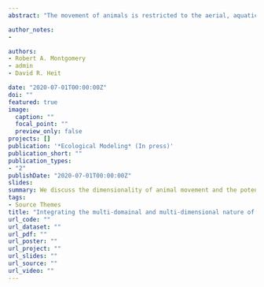 ```yaml
---
abstract: "The movement of animals is restricted to the aerial, aquatic, subterranean, and terrestrial spatial domains to which they are evolutionarily adapted. Within each spatial domain, animals can move among landscapes comprised of fractals exceeding two dimensions (i.e., 2D+). Prevailing quantitative techniques however, tend to predict animal movement in 2D. This tendency provides the implicit assumption that animals move over flat planes. In reality, real-world ecosystems are rarely that simplistic. Thus, analytical reduction of landscape complexity to 2D represents a considerable, and largely unnoticed, source of bias in the ecological modelling of animal movement data. We present this nuanced description of animal movement across multiple spatial domains and multiple dimensions and discuss the implications of the biases that are inherent to much of the prevailing ecological modelling of animal spatial ecology."

author_notes:
-

authors:
- Robert A. Montgomery
- admin
- David R. Heit

date: "2020-07-01T00:00:00Z"
doi: ""
featured: true
image:
  caption: ""
  focal_point: ""
  preview_only: false
projects: []
publication: '*Ecological Modeling* (In press)'
publication_short: ""
publication_types:
- "2"
publishDate: "2020-07-01T00:00:00Z"
slides: 
summary: We discuss the dimensionality of animal movement and the potential implications it might have on current quantitative frameworks.
tags:
- Source Themes
title: "Integrating the multi-domainal and multi-dimensional nature of animal movement into ecological modelling"
url_code: ""
url_dataset: ""
url_pdf: ""
url_poster: ""
url_project: ""
url_slides: ""
url_source: ""
url_video: ""
---
```



